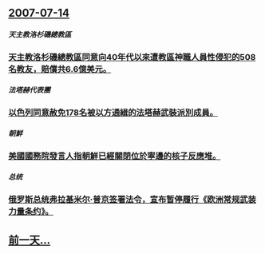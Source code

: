 ## [2007-07-14](/zh/news/2007/07/14/index.md)

##### 天主教洛杉磯總教區
### [天主教洛杉磯總教區同意向40年代以來遭教區神職人員性侵犯的508名教友，賠償共6.6億美元。](/zh/news/2007/07/14/天主教洛杉磯總教區同意向40年代以來遭教區神職人員性侵犯的508名教友-賠償共66億美元.md)
##### 法塔赫代表團
### [以色列同意赦免178名被以方通緝的法塔赫武裝派別成員。](/zh/news/2007/07/14/以色列同意赦免178名被以方通緝的法塔赫武裝派別成員.md)
##### 朝鮮
### [美國國務院發言人指朝鮮已經關閉位於寧邊的核子反應堆。](/zh/news/2007/07/14/美國國務院發言人指朝鮮已經關閉位於寧邊的核子反應堆.md)
##### 总统
### [俄罗斯总统弗拉基米尔·普京签署法令，宣布暂停履行《欧洲常规武装力量条约》。](/zh/news/2007/07/14/俄罗斯总统弗拉基米尔-普京签署法令-宣布暂停履行-欧洲常规武装力量条约.md)
## [前一天...](/zh/news/2007/07/13/index.md)

